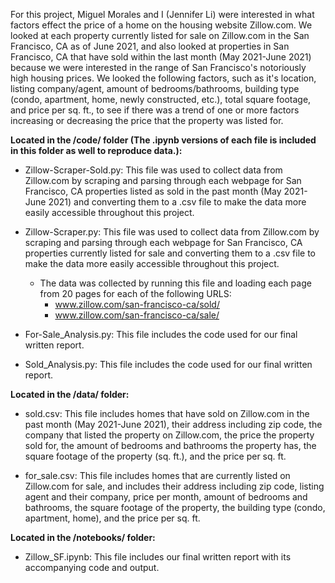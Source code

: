 For this project, Miguel Morales and I (Jennifer Li) were interested in what factors effect the price of a home on the housing website Zillow.com. We looked at each property currently listed for sale on Zillow.com in the San Francisco, CA as of June 2021, and also looked at properties in San Francisco, CA that have sold within the last month (May 2021-June 2021) because we were interested in the range of San Francisco's notoriously high housing prices. We looked the following factors, such as it's location, listing company/agent, amount of bedrooms/bathrooms, building type (condo, apartment, home, newly constructed, etc.), total square footage, and price per sq. ft., to see if there was a trend of one or more factors increasing or decreasing the price that the property was listed for.

**Located in the /code/ folder (The .ipynb versions of each file is included in this folder as well to reproduce data.):**

* Zillow-Scraper-Sold.py: This file was used to collect data from Zillow.com by scraping and parsing through each webpage for San Francisco, CA properties listed as sold in the past month (May 2021-June 2021) and converting them to a .csv file to make the data more easily accessible throughout this project.
* Zillow-Scraper.py: This file was used to collect data from Zillow.com by scraping and parsing through each webpage for San Francisco, CA properties currently listed for sale and converting them to a .csv file to make the data more easily accessible throughout this project.
  * The data was collected by running this file and loading each page from 20 pages for each of the following URLS:
    * www.zillow.com/san-francisco-ca/sold/
    * www.zillow.com/san-francisco-ca/sale/

* For-Sale_Analysis.py: This file includes the code used for our final written report.
* Sold_Analysis.py: This file includes the code used for our final written report.

**Located in the /data/ folder:**

* sold.csv: This file includes homes that have sold on Zillow.com in the past month (May 2021-June 2021), their address including zip code, the company that listed the property on Zillow.com, the price the property sold for, the amount of bedrooms and bathrooms the property has, the square footage of the property (sq. ft.), and the price per sq. ft.

* for_sale.csv: This file includes homes that are currently listed on Zillow.com for sale, and includes their address including zip code, listing agent and their company, price per month, amount of bedrooms and bathrooms, the square footage of the property, the building type (condo, apartment, home), and the price per sq. ft.

**Located in the /notebooks/ folder:**

* Zillow_SF.ipynb: This file includes our final written report with its accompanying code and output.
